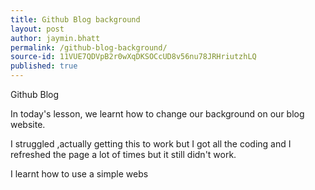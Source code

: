 ```yaml
---
title: Github Blog background
layout: post
author: jaymin.bhatt
permalink: /github-blog-background/
source-id: 11VUE7QDVpB2r0wXqDKSOCcUD8v56nu78JRHriutzhLQ
published: true
---
```

Github Blog 

   

In today's lesson, we learnt how to change our background on our blog website. 

I struggled ,actually getting this to work but I got all the coding and I refreshed the page a lot of times but it still didn't work. 

 I learnt how to use a simple webs

